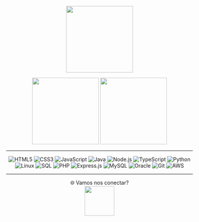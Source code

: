 
<p align="center">
  <!-- Streak -->
  <img src="https://streak-stats.demolab.com?user=Emelytestes12&theme=tokyonight&hide_border=true&background=0D1117&ring=38BDAE&fire=38BDAE&currStreakLabel=38BDAE" height="180"/>
</p>
<p align="center">
  <!-- Stats Cards -->
  <img src="https://github-profile-summary-cards.vercel.app/api/cards/stats?username=Emelytestes12&theme=tokyonight" height="180"/>
  <img src="https://github-profile-summary-cards.vercel.app/api/cards/most-commit-language?username=Emelytestes12&theme=tokyonight" height="180"/>
</p>

--- 

<p align="center">
  <img src="https://img.shields.io/badge/HTML5-E34F26?style=for-the-badge&logo=html5&logoColor=white" alt="HTML5"/>
  <img src="https://img.shields.io/badge/CSS3-1572B6?style=for-the-badge&logo=css3&logoColor=white" alt="CSS3"/>
  <img src="https://img.shields.io/badge/JavaScript-F7DF1E?style=for-the-badge&logo=javascript&logoColor=black" alt="JavaScript"/>
  <img src="https://img.shields.io/badge/Java-ED8B00?style=for-the-badge&logo=openjdk&logoColor=white" alt="Java"/>
  <img src="https://img.shields.io/badge/Node.js-339933?style=for-the-badge&logo=node.js&logoColor=white" alt="Node.js"/>
  <img src="https://img.shields.io/badge/TypeScript-3178C6?style=for-the-badge&logo=typescript&logoColor=white" alt="TypeScript"/>
  <img src="https://img.shields.io/badge/Python-3776AB?style=for-the-badge&logo=python&logoColor=white" alt="Python"/>
  <img src="https://img.shields.io/badge/Linux-FCC624?style=for-the-badge&logo=linux&logoColor=black" alt="Linux"/>
  <img src="https://img.shields.io/badge/SQL-4479A1?style=for-the-badge&logo=postgresql&logoColor=white" alt="SQL"/>
  <img src="https://img.shields.io/badge/PHP-777BB4?style=for-the-badge&logo=php&logoColor=white" alt="PHP"/>
  <img src="https://img.shields.io/badge/Express.js-000000?style=for-the-badge&logo=express&logoColor=white" alt="Express.js"/>
  <img src="https://img.shields.io/badge/MySQL-4479A1?style=for-the-badge&logo=mysql&logoColor=white" alt="MySQL"/>
  <img src="https://img.shields.io/badge/Oracle-F80000?style=for-the-badge&logo=oracle&logoColor=white" alt="Oracle"/>
  <img src="https://img.shields.io/badge/Git-F05032?style=for-the-badge&logo=git&logoColor=white" alt="Git"/>
  <img src="https://img.shields.io/badge/AWS-232F3E?style=for-the-badge&logo=amazon-aws&logoColor=white" alt="AWS"/>
</p>

---


<p align="center">
  🌐 Vamos nos conectar? <br>
  <a href="https://www.linkedin.com/in/emelymariab/" target="_blank">
    <img height="80" src="https://img.shields.io/badge/LinkedIn-0A66C2?style=for-the-badge&logo=linkedin&logoColor=white"/>
  </a>
</p>







